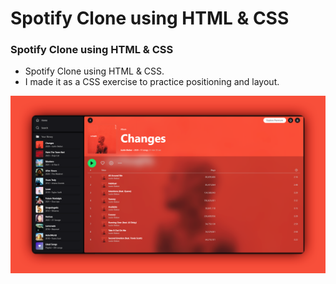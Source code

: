 # Spotify Clone using HTML & CSS

### Spotify Clone using HTML & CSS

- Spotify Clone using HTML & CSS.
- I made it as a CSS exercise to practice positioning and layout.

![spotify-clone](/preview.png)

